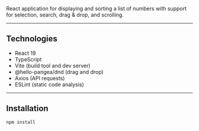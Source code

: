 React application for displaying and sorting a list of numbers with support for selection, search, drag & drop, and scrolling.

---

## Technologies

- React 19
- TypeScript
- Vite (build tool and dev server)
- @hello-pangea/dnd (drag and drop)
- Axios (API requests)
- ESLint (static code analysis)

---

## Installation

```bash
npm install
